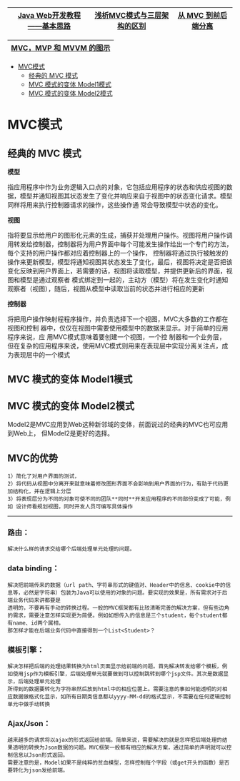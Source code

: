 
[Java Web开发教程——基本思路](https://zhuanlan.zhihu.com/p/20756940)|[浅析MVC模式与三层架构的区别](https://www.cnblogs.com/rainbow70626/p/4967478.html)|[从 MVC 到前后端分离 ](https://my.oschina.net/huangyong/blog/521891)|
---|---|---|

[MVC，MVP 和 MVVM 的图示](https://www.ruanyifeng.com/blog/2015/02/mvcmvp_mvvm.html)|
---|

* [MVC模式](#MVC模式)
  * [经典的 MVC 模式](#经典的-MVC-模式)  
  * [MVC 模式的变体 Model1模式](#MVC-模式的变体-Model1模式)
  * [MVC 模式的变体 Model2模式](#MVC-模式的变体-Model2模式)
  
  
# MVC模式

## 经典的 MVC 模式

  **模型**
  
  指应用程序中作为业务逻辑入口点的对象，它包括应用程序的状态和供应视图的数据，模型并通知视图其状态发生了变化并响应来自于视图中的状态变化请求。模型同样将用来执行控制器请求的操作，这些操作通
  常会导致模型中状态的变化。
  
  **视图**
  
  指将要显示给用户的图形化元素的生成，捕获并处理用户操作。视图将用户操作调用转发给控制器，控制器将为用户界面中每个可能发生操作给出一个专门的方法，每个支持的用户操作都对应着控制器上的一个操作，
  控制器将通过执行被触发的操作来更新模型，模型将通知视图其状态发生了变化，最后，视图将决定是否把该变化反映到用户界面上，若需要的话，视图将读取模型，并提供更新后的界面，视图和模型是通过观察者
  模式绑定到一起的，主动方（模型）将在发生变化时通知观察者（视图），随后，视图从模型中读取当前的状态并进行相应的更新
  
  **控制器**
  
  将把用户操作映射程程序操作，并负责选择下一个视图，MVC大多数的工作都在视图和控制  器中，仅仅在视图中需要使用模型中的数据来显示。对于简单的应用程序来说，应
  用MVC模式意味着要创建一个视图，一个控 制器和一个业务层， 但在复杂的应用程序来说，使用MVC模式则用来在表现层中实现分离关注点，成为表现层中的一个模式

## MVC 模式的变体 Model1模式
## MVC 模式的变体 Model2模式

  Model2是MVC应用到Web这种新邻域的变体，前面说过的经典的MVC也可应用到Web上， 但Model2是更好的选择。





## MVC的优势
   
    1）简化了对用户界面的测试，
    2）将代码从视图中分离开来就意味着修改图形界面不会影响到用户界面的行为，有助于代码更加结构化，并在逻辑上分层
    3）将表现层分为不同的对象可使不同的团队**同时**开发应用程序的不同部份变成了可能，例如 设计师看规划视图，同时开发人员可编写具体操作
   

----

### 路由：
    解决什么样的请求交给哪个后端处理单元处理的问题。

### data binding：
    解决把前端传来的数据（url path、字符串形式的键值对、Header中的信息、cookie中的信息等，必然是字符串）包装为Java可以使用的对象的问题。要实现的效果是，所有需求对于后端业务代码来讲都要是
    透明的，不要再有手动的转换过程。一般的MVC框架都有比较清晰完善的解决方案，但有些边角的需求，需要注意怎样实现更为简便。例如如想传入的信息是三个student，每个student都有name、id两个属相，
    那怎样才能在后端业务代码中直接得到一个List<Student>？

### 模板引擎：
    解决怎样把后端的处理结果转换为html页面显示给前端的问题。首先解决转发给哪个模板，例如使用jsp作为模板引擎，后端处理单元就要做到可以控制跳转到哪个jsp文件。其次是数据显示，后端处理单元处理
    所得到的数据要转化为字符串然后放到html中的相应位置上。需要注意的事如何能透明的对相应数据做格式化显示，如所有日期类信息都以yyyy-MM-dd的格式显示，不需要在任何逻辑控制单元中做手动转换

### Ajax/Json：
    越来越多的请求将以ajax的形式返回给前端。简单来说，需要解决的就是怎样把后端处理的结果透明的转换为Json数据的问题。MVC框架一般都有相应的解决方案，通过简单的声明就可以控制信息以Json形式返回。
    需要注意的是，Model如果不是纯粹的贫血模型，怎样控制每个字段（或get开头的函数）是否要转化为json发给前端。
